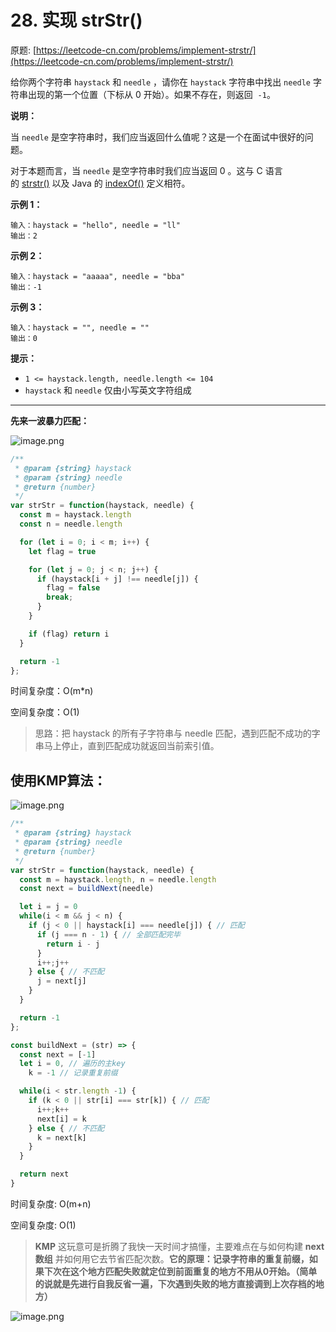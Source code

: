 # 28. 实现 strStr()

原题: [https://leetcode-cn.com/problems/implement-strstr/](https://leetcode-cn.com/problems/implement-strstr/)

给你两个字符串 `haystack` 和 `needle` ，请你在 `haystack` 字符串中找出 `needle` 字符串出现的第一个位置（下标从 0 开始）。如果不存在，则返回  `-1`。

**说明：**

当 `needle` 是空字符串时，我们应当返回什么值呢？这是一个在面试中很好的问题。

对于本题而言，当 `needle` 是空字符串时我们应当返回 0 。这与 C 语言的 [strstr()](https://baike.baidu.com/item/strstr/811469) 以及 Java 的 [indexOf()](https://docs.oracle.com/javase/7/docs/api/java/lang/String.html#indexOf(java.lang.String)) 定义相符。

**示例 1：**

```
输入：haystack = "hello", needle = "ll"
输出：2

```

**示例 2：**

```
输入：haystack = "aaaaa", needle = "bba"
输出：-1

```

**示例 3：**

```
输入：haystack = "", needle = ""
输出：0

```

**提示：**

- `1 <= haystack.length, needle.length <= 104`
- `haystack` 和 `needle` 仅由小写英文字符组成

***

**先来一波暴力匹配：**

![image.png](https://s2.loli.net/2022/04/03/fO8MFdRraHTLtnw.png)

```jsx
/**
 * @param {string} haystack
 * @param {string} needle
 * @return {number}
 */
var strStr = function(haystack, needle) {
  const m = haystack.length
  const n = needle.length

  for (let i = 0; i < m; i++) {
    let flag = true

    for (let j = 0; j < n; j++) {
      if (haystack[i + j] !== needle[j]) {
        flag = false
        break;
      }
    }

    if (flag) return i
  }

  return -1
};
```

时间复杂度：O(m*n)

空间复杂度：O(1)

> 思路：把 haystack 的所有子字符串与 needle 匹配，遇到匹配不成功的字串马上停止，直到匹配成功就返回当前索引值。

## 使用KMP算法：

![image.png](https://s2.loli.net/2022/04/04/2IPtDYpZnLeiO4f.png)

```jsx
/**
 * @param {string} haystack
 * @param {string} needle
 * @return {number}
 */
var strStr = function(haystack, needle) {
  const m = haystack.length, n = needle.length
  const next = buildNext(needle)

  let i = j = 0
  while(i < m && j < n) {
    if (j < 0 || haystack[i] === needle[j]) { // 匹配
      if (j === n - 1) { // 全部匹配完毕
        return i - j
      }
      i++;j++
    } else { // 不匹配
      j = next[j]
    }
  }

  return -1
};

const buildNext = (str) => {
  const next = [-1]
  let i = 0, // 遍历的主key
    k = -1 // 记录重复前缀

  while(i < str.length -1) {
    if (k < 0 || str[i] === str[k]) { // 匹配
      i++;k++
      next[i] = k
    } else { // 不匹配
      k = next[k]
    }
  }

  return next
}
```

时间复杂度: O(m+n)

空间复杂度: O(1)

> **KMP** 这玩意可是折腾了我快一天时间才搞懂，主要难点在与如何构建 **next数组** 并如何用它去节省匹配次数。**它的原理：记录字符串的重复前缀，如果下次在这个地方匹配失败就定位到前面重复的地方不用从0开始。（简单的说就是先进行自我反省一遍，下次遇到失败的地方直接调到上次存档的地方）**
> 

![image.png](https://s2.loli.net/2022/04/04/zWHSE7Ix3ARNJgK.png)
